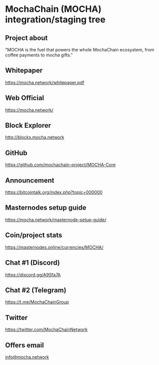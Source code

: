 MochaChain (MOCHA) integration/staging tree
============================================

Project about
-------------
"MOCHA is the fuel that powers the whole MochaChain ecosystem, from coffee payments to mocha gifts."

Whitepaper
-----------
https://mocha.network/whitepaper.pdf

Web Official
------------
https://mocha.network/

Block Explorer
--------------
http://blocks.mocha.network

GitHub
------
https://github.com/mochachain-project/MOCHA-Core

Announcement
------------
https://bitcointalk.org/index.php?topic=000000

Masternodes setup guide
-----------------------
https://mocha.network/masternode-setup-guide/

Coin/project stats
------------------
https://masternodes.online/currencies/MOCHA/

Chat #1 (Discord)
-----------------
https://discord.gg/A9Sfa7A

Chat #2 (Telegram)
------------------
https://t.me/MochaChainGroup

Twitter
-------
https://twitter.com/MochaChainNetwork

Offers email
------------
info@mocha.network
